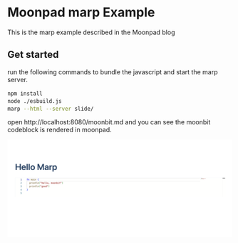 # Moonpad marp Example

This is the marp example described in the Moonpad blog

## Get started

run the following commands to bundle the javascript and start the marp server.

```bash
npm install
node ./esbuild.js
marp --html --server slide/
```

open http://localhost:8080/moonbit.md and you can see the moonbit codeblock is rendered in moonpad.

![](./marp-moonpad.png)

